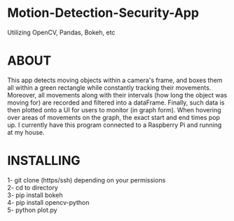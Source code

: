 # Motion-Detection-Security-App

Utilizing OpenCV, Pandas, Bokeh, etc

# ABOUT
This app detects moving objects within a camera's frame, and boxes them all within a green rectangle while constantly tracking their movements. Moreover, all movements along with their intervals (how long the object was moving for) are recorded and filtered into a dataFrame. Finally, such data is then plotted onto a UI for users to monitor (in graph form). When hovering over areas of movements on the graph, the exact start and end times pop up. I currently have this program connected to a Raspberry Pi and running at my house.

# INSTALLING

1- git clone (https/ssh) depending on your permissions<br>
2- cd to directory<br>
3- pip install bokeh<br>
4- pip install opencv-python<br>
5- python plot.py<br>
